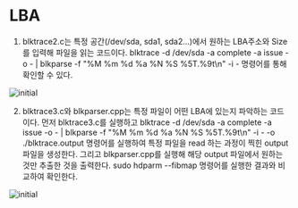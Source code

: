 # LBA

1. blktrace2.c는 특정 공간(/dev/sda, sda1, sda2...)에서 원하는 LBA주소와 Size를 입력해 파일을 읽는 코드이다.
   blktrace -d /dev/sda -a complete -a issue -o - | blkparse -f "%M %m %d %a %N %S %5T.%9t\n" -i -
   명령어를 통해 확인할 수 있다.
   
![initial](https://user-images.githubusercontent.com/43363576/75087592-9eb69a80-5585-11ea-882c-b537d9539c08.png)

2. blktrace3.c와 blkparser.cpp는 특정 파일이 어떤 LBA에 있는지 파악하는 코드이다. 먼저 blktrace3.c를 실행하고 blktrace -d /dev/sda -a      complete -a issue -o - | blkparse -f "%M %m %d %a %N %S %5T.%9t\n" -i - -o ./blktrace.output 명령어를 실행하여 특정 파일을 read    하는 과정이 찍힌 output 파일을 생성한다. 그리고 blkparser.cpp를 실행해 해당 output 파일에서 원하는 것만 추출한 것을 출력한다.
   sudo hdparm --fibmap 명령어를 실행한 결과와 비교하여 확인한다.
 
![initial](https://user-images.githubusercontent.com/43363576/75087525-ceb16e00-5584-11ea-8e4f-97022db7dea9.png)
